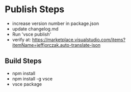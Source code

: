 # Publish Steps

- increase version number in package.json
- update changelog.md
- Run 'vsce publish'
- verify at: <https://marketplace.visualstudio.com/items?itemName=jeffjorczak.auto-translate-json>

## Build Steps

- npm install
- npm install -g vsce
- vsce package
